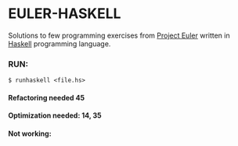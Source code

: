 
# EULER-HASKELL
Solutions to few programming exercises from [Project Euler](https://projecteuler.net/) written in [Haskell](https://www.haskell.org/) programming language.

### RUN:
`$ runhaskell <file.hs>`

#### Refactoring needed 45
#### Optimization needed: 14, 35
#### Not working:
